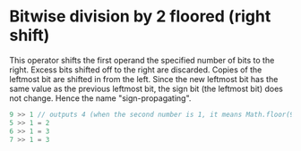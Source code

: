 # Bitwise division by 2 floored (right shift)

This operator shifts the first operand the specified number of bits to the right. Excess bits shifted off to the right are discarded. Copies of the leftmost bit are shifted in from the left. Since the new leftmost bit has the same value as the previous leftmost bit, the sign bit (the leftmost bit) does not change. Hence the name "sign-propagating".

```js
9 >> 1 // outputs 4 (when the second number is 1, it means Math.floor(9 / 2))
5 >> 1 = 2
6 >> 1 = 3
7 >> 1 = 3
```
